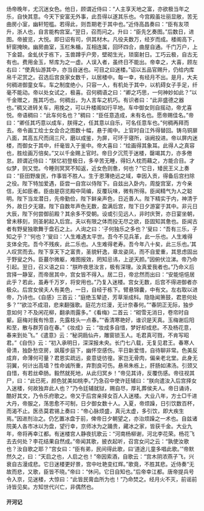   

  

炀帝晚年，尤沉迷女色。他日，顾谓近侍曰：“人主享天地之富，亦欲极当年之乐，自快其意。今天下安富无外事，此吾得以遂其乐也。今宫殿虽壮丽显敞，苦无曲房小室，幽轩短槛。若得此，则吾期老于其中也。”近侍高昌奏曰：“臣有友项升，浙人也，自言能构宫室。”翌日，召而问之。升曰：“臣先乞奏图。”后数日，进图。帝披览，大悦。即日诏有司，供其材木。凡役夫数万，经岁而成。楼阁高下，轩窗掩映。幽房曲室，玉栏朱楯，互相连属，回环四合，曲屋自通。千门万户，上下金碧。金虬伏于栋下，玉兽蹲乎户旁，壁砌生光，琐窗射日。工巧云极，自古无有也。费用金玉，帑库为之一虚。人误入者，虽终日不能出。帝幸之，大喜，顾左右曰：“使真仙游其中，亦当自迷也。可目之曰迷楼。”诏以五品官赐升，仍给内库帛千疋赏之。召选后宫良家女数千，以居楼中。每一幸，有经月不出。是月，大夫何稠进御童女车。车之制度绝小，只容一人，有机处于其中，以机碍女子手足，纤毫不能动。帝以处女试之，极喜。召何稠语之曰：“卿之巧思，一何神妙如此？”以千金赠之，旌其巧也。何稠出，为人言车之机巧。有识者曰：“此非盛德之器也。”稠又进转关车，用挽之，可以升楼阁如行平地。车中御女则自摇动，帝尤喜悦。帝语稠曰：“此车何名也？”稠曰：“臣任意造成，未有名也。愿帝赐佳名。”帝曰：“卿任其巧意以成车，朕得之，任其意以自乐，可名任意车也。”何稠再拜而去。帝令画工绘士女会合之图数十幅，悬于阁中。上官时自江外得替回。铸乌铜扉八面，其高五尺而阔三尺，磨以成鉴，为屏，可环于寝所，诣阙投进。帝以屏内迷楼，而御女于其中，纤毫皆入于鉴中。帝大喜曰：“绘画得其象耳。此得人之真容也，胜绘画万倍矣。”又以千金赐上官时。帝日夕沉荒于迷楼，罄竭其力，亦多倦怠。顾谓近侍曰：“朕忆初登极日，多辛苦无睡，得妇人枕而藉之，方能合目。才似梦，则又觉。今睡则冥冥不知返，近女色则惫，何也？”它日，矮民王义上奏曰：“臣田野废民，作事皆不胜人。生于恩薄绝远之域，幸因入贡，得备后宫扫除之役。陛下特加爱遇，臣尝一自宫以侍陛下。自兹出入卧内，周旋宫室，方今亲信，无如臣者。臣由是窃览殿中简编，反覆玩味，微有所得。臣闻精气为人之聪明。陛下当龙潜日，先帝勤俭，陛下鲜亲声色，日近善人。陛下精实于内，神清于外，故日夕无寝。陛下自数年声色无数，盈满后宫，陛下日夕游宴于其中。非元日大辰，陛下何尝御前殿？其余多不受朝。设或引见远人，非时庆贺，亦日宴坐朝，曾未移刻，则圣躬起入后宫。夫以有限之体而投无尽之欲，臣固知其惫也。臣闻古者有野叟独歌舞于盘石之上。人询之曰：‘子何独乐之多也？’叟曰：“吾有三乐，子知之乎？’‘何也？’叟曰：‘人生难遇太平世。吾今不见兵革，此一乐也。人生难得支体全完。吾今不残疾，此二乐也。人生难得老寿。吾今年八十矣，此三乐也。’其人叹赏而去。陛下享天下之富贵，圣貌轩逸，章龙姿凤，而不自爱重，其思虑固出于野叟之外。臣蕞尔微躯，难图报效，罔知忌讳，上逆天颜。”因俯伏泣涕。帝乃命引起。翌日，召义语之曰：“朕昨夜思汝言，极有深理。汝真爱我者也。”乃命义后宫择一静室，而帝居其中，宫女皆不得入。居二日，帝忿然而出曰：“安能悒悒居此乎？若此，虽寿千万岁，将安用也。”乃复入迷楼。宫女无数，后宫不得进御者亦极众。后宫女侯夫人有美色，一日，自经于栋下。臂悬锦囊，中有文。左右取以进帝，乃诗也。《自感》三首云：“庭绝玉辇迹，芳草渐成科。隐隐闻箫鼓，君恩何处多？”“欲泣不成泪，悲来翻强歌。庭花方烂漫，无计奈春何。”“春阴正无际，独步意如何？不及闲花柳，翻承雨露多。”《看梅》二首云：“砌雪无消日，卷帘时自颦。庭梅对我有怜意，先露枝头一点春。”“香清寒艳好，谁识是天真。玉梅谢后阳和至，散与群芳自在春。”《妆成》云：“妆成多自惜，梦好却成悲。不及杨花意，春来到处飞。”《遣意》云：“秘洞扃仙卉，雕窗锁玉人。毛君真可戮，不肯写昭君。”《自伤》云：“初入承明日，深深报未央。长门七八载，无复见君王。春寒人骨清，独卧愁空房，飒履步庭下，幽怀空感伤。平日新爱惜，自待聊非常。色美反成弃，命薄何可量？君恩实疏远，妾意徒彷徨。家岂无骨肉，偏亲老北堂。此身无羽翼，何计出高墙？性命诚所重，弃割良可伤。悬帛朱栋上，肝肠如沸汤。引颈又自惜，有若丝牵肠。毅然就死地，从此归冥乡！”帝见其诗，反覆伤感。帝往视其尸，曰：“此已死，颜色犹美如桃李。”乃急召中使许廷辅曰：“朕向遣汝入后宫择女入迷楼，何故独弃此人也？”乃令廷辅就狱，赐自尽，厚礼葬侯夫人。帝日诵诗，酷好其文，乃令乐府歌之。帝又于后宫亲择女百人入迷楼。大业八年，方士□千进大丹，帝服之，荡思愈不可制，日夕御女数十人。入夏，帝烦躁，日引饮数百杯，而渴不止。医丞莫君锡上奏曰：“帝心脉烦盛，真元太虚，多引饮，即大疾生焉。”因进剂治之。仍乞置冰盘于前，俾帝日夕朝望之，亦治烦躁之一术也。自兹诸院美人各市冰以为盘，望行幸，京师冰为之踊贵，藏冰之家，皆获千金。大业九年，帝将再幸江都。有迷楼宫人静夜抗歌云：“河南杨柳谢，河北李花荣。杨花飞去去何处？李花结果自然成。”帝闻其歌，披衣起听，召宫女问之云：“孰使汝歌也？汝自歌之耶？”宫女曰：“臣有弟，民间得此歌，曰‘道途儿童多唱此歌。’”帝默然久之，曰：“天启之也，人启之也！”帝因索酒，自歌云：“宫木阴浓燕子飞，兴衰自古漫成悲。它日迷楼更好景，宫中吐艳变红辉。”歌竟，不胜其悲。近侍奏“无故而悲，又歌，臣皆不晓。”帝曰：“休问。它日自知也。”后帝幸江都。唐帝提兵号令入京，见迷楼，大惊曰：“此皆民膏血所为也！”乃命焚之。经月火不灭，前谣前诗皆见矣。方知世代兴亡，非偶然也。

  

  

#### 开河记